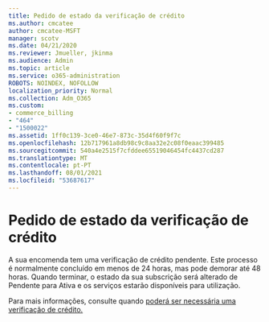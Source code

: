 ```yaml
---
title: Pedido de estado da verificação de crédito
ms.author: cmcatee
author: cmcatee-MSFT
manager: scotv
ms.date: 04/21/2020
ms.reviewer: Jmueller, jkinma
ms.audience: Admin
ms.topic: article
ms.service: o365-administration
ROBOTS: NOINDEX, NOFOLLOW
localization_priority: Normal
ms.collection: Adm_O365
ms.custom:
- commerce_billing
- "464"
- "1500022"
ms.assetid: 1ff0c139-3ce0-46e7-873c-35d4f60f9f7c
ms.openlocfilehash: 12b717961a8db98c9c8aa32e2c08f0eaac399485
ms.sourcegitcommit: 540a4e2515f7cfddee65519046454fc4437cd287
ms.translationtype: MT
ms.contentlocale: pt-PT
ms.lasthandoff: 08/01/2021
ms.locfileid: "53687617"
---
```

# <a name="credit-check-status-request"></a>Pedido de estado da verificação de crédito

A sua encomenda tem uma verificação de crédito pendente. Este processo é normalmente concluído em menos de 24 horas, mas pode demorar até 48 horas. Quando terminar, o estado da sua subscrição será alterado de Pendente para Ativa e os serviços estarão disponíveis para utilização.

Para mais informações, consulte quando [poderá ser necessária uma verificação de crédito.](/microsoft-365/commerce/billing-and-payments/pay-for-your-subscription#pay-by-invoice-check-or-eft)
